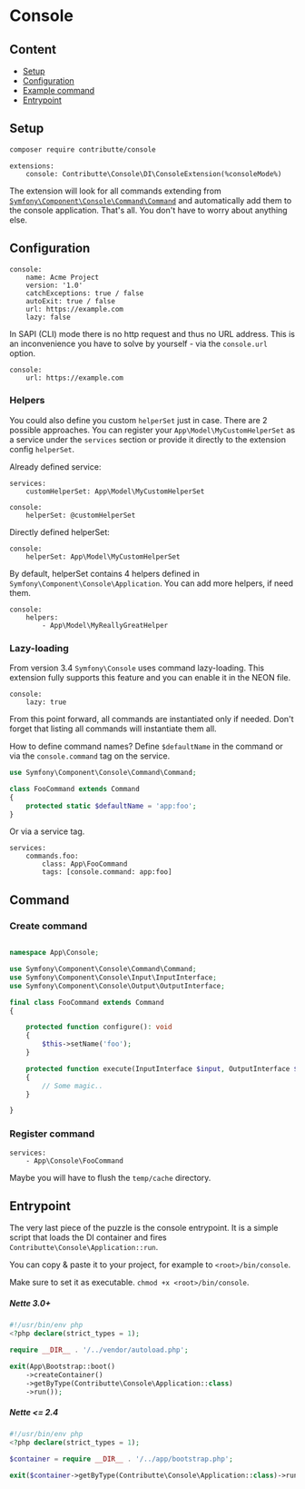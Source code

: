 # Console

## Content

- [Setup](#usage)
- [Configuration](#configuration)
- [Example command](#command)
- [Entrypoint](#entrypoint)

## Setup

```bash
composer require contributte/console
```

```neon
extensions:
	console: Contributte\Console\DI\ConsoleExtension(%consoleMode%)
```

The extension will look for all commands extending from [`Symfony\Component\Console\Command\Command`](https://github.com/symfony/symfony/blob/master/src/Symfony/Component/Console/Command/Command.php) and automatically add them to the console application.
That's all. You don't have to worry about anything else.

## Configuration

```neon
console:
	name: Acme Project
	version: '1.0'
	catchExceptions: true / false
	autoExit: true / false
	url: https://example.com
	lazy: false
```

In SAPI (CLI) mode there is no http request and thus no URL address. This is an inconvenience you have to solve by yourself - via the `console.url` option.

```neon
console:
	url: https://example.com
```

### Helpers

You could also define you custom `helperSet` just in case. There are 2 possible approaches. You can register your
`App\Model\MyCustomHelperSet` as a service under the `services` section or provide it directly to the extension config `helperSet`.

Already defined service:

```neon
services:
	customHelperSet: App\Model\MyCustomHelperSet

console:
	helperSet: @customHelperSet
```

Directly defined helperSet:

```neon
console:
	helperSet: App\Model\MyCustomHelperSet
```

By default, helperSet contains 4 helpers defined in `Symfony\Component\Console\Application`. You can add more helpers, if need them.

```neon
console:
	helpers:
		- App\Model\MyReallyGreatHelper
```

### Lazy-loading

From version 3.4 `Symfony\Console` uses command lazy-loading. This extension fully supports this feature and
you can enable it in the NEON file.

```neon
console:
	lazy: true
```

From this point forward, all commands are instantiated only if needed. Don't forget that listing all commands will instantiate them all.

How to define command names? Define `$defaultName` in the command or via the `console.command` tag on the service.

```php
use Symfony\Component\Console\Command\Command;

class FooCommand extends Command
{
	protected static $defaultName = 'app:foo';
}
```

Or via a service tag.

```neon
services:
	commands.foo:
		class: App\FooCommand
		tags: [console.command: app:foo]
```

## Command

### Create command

```php

namespace App\Console;

use Symfony\Component\Console\Command\Command;
use Symfony\Component\Console\Input\InputInterface;
use Symfony\Component\Console\Output\OutputInterface;

final class FooCommand extends Command
{

	protected function configure(): void
	{
		$this->setName('foo');
	}

	protected function execute(InputInterface $input, OutputInterface $output): void
	{
		// Some magic..
	}

}
```

### Register command

```neon
services:
	- App\Console\FooCommand
```

Maybe you will have to flush the `temp/cache` directory.

## Entrypoint

The very last piece of the puzzle is the console entrypoint. It is a simple script that loads the DI container and fires  `Contributte\Console\Application::run`.

You can copy & paste it to your project, for example to `<root>/bin/console`.

Make sure to set it as executable. `chmod +x <root>/bin/console`.

##### Nette 3.0+

```php
#!/usr/bin/env php
<?php declare(strict_types = 1);

require __DIR__ . '/../vendor/autoload.php';

exit(App\Bootstrap::boot()
	->createContainer()
	->getByType(Contributte\Console\Application::class)
	->run());
```

##### Nette <= 2.4

```php
#!/usr/bin/env php
<?php declare(strict_types = 1);

$container = require __DIR__ . '/../app/bootstrap.php';

exit($container->getByType(Contributte\Console\Application::class)->run());
```
